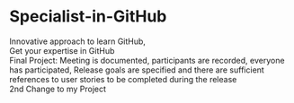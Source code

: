 # Specialist-in-GitHub
Innovative approach to learn GitHub,
<br>
Get your expertise in GitHub
<br>
Final Project: Meeting is documented, participants are recorded, everyone has participated, Release goals are specified and there are sufficient references to user stories to be completed during the release
<br>
2nd Change to my Project
